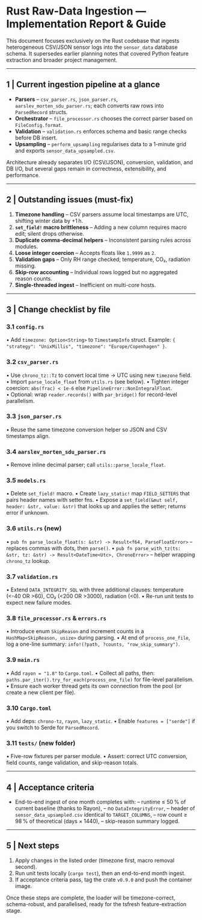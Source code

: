 # Rust Raw-Data Ingestion — Implementation Report & Guide

This document focuses exclusively on the Rust codebase that ingests heterogeneous CSV/JSON sensor logs into the `sensor_data` database schema.  It supersedes earlier planning notes that covered Python feature extraction and broader project management.

---

## 1 | Current ingestion pipeline at a glance

* **Parsers** – `csv_parser.rs`, `json_parser.rs`, `aarslev_morten_sdu_parser.rs`; each converts raw rows into `ParsedRecord` structs.
* **Orchestrator** – `file_processor.rs` chooses the correct parser based on `FileConfig.format`.
* **Validation** – `validation.rs` enforces schema and basic range checks before DB insert.
* **Upsampling** – `perform_upsampling` regularises data to a 1-minute grid and exports `sensor_data_upsampled.csv`.

Architecture already separates I/O (CSV/JSON), conversion, validation, and DB I/O, but several gaps remain in correctness, extensibility, and performance.

---

## 2 | Outstanding issues (must-fix)

1. **Timezone handling** – CSV parsers assume local timestamps are UTC, shifting winter data by +1 h.
2. **`set_field!` macro brittleness** – Adding a new column requires macro edit; silent drops otherwise.
3. **Duplicate comma-decimal helpers** – Inconsistent parsing rules across modules.
4. **Loose integer coercion** – Accepts floats like `1.9999` as `2`.
5. **Validation gaps** – Only RH range checked; temperature, CO₂, radiation missing.
6. **Skip-row accounting** – Individual rows logged but no aggregated reason counts.
7. **Single-threaded ingest** – Inefficient on multi-core hosts.

---

## 3 | Change checklist by file

### 3.1 `config.rs`

• Add `timezone: Option<String>` to `TimestampInfo` struct.  Example: `{ "strategy": "UnixMillis", "timezone": "Europe/Copenhagen" }`.

### 3.2 `csv_parser.rs`

• Use `chrono_tz::Tz` to convert local time → UTC using new `timezone` field.
• Import `parse_locale_float` from `utils.rs` (see below).
• Tighten integer coercion: `abs(frac) < 1e-6` else `PipelineError::NonIntegralFloat`.
• Optional: wrap `reader.records()` with `par_bridge()` for record-level parallelism.

### 3.3 `json_parser.rs`

• Reuse the same timezone conversion helper so JSON and CSV timestamps align.

### 3.4 `aarslev_morten_sdu_parser.rs`

• Remove inline decimal parser; call `utils::parse_locale_float`.

### 3.5 `models.rs`

• Delete `set_field!` macro.
• Create `lazy_static!` map `FIELD_SETTERS` that pairs header names with setter fns.
• Expose a `set_field(&mut self, header: &str, value: &str)` that looks up and applies the setter; returns error if unknown.

### 3.6 `utils.rs` (new)

• `pub fn parse_locale_float(s: &str) -> Result<f64, ParseFloatError>` – replaces commas with dots, then `parse()`.
• `pub fn parse_with_tz(ts: &str, tz: &str) -> Result<DateTime<Utc>, ChronoError>` – helper wrapping `chrono_tz` lookup.

### 3.7 `validation.rs`

• Extend `DATA_INTEGRITY_SQL` with three additional clauses: temperature (<-40 OR >60), CO₂ (<200 OR >3000), radiation (<0).
• Re-run unit tests to expect new failure modes.

### 3.8 `file_processor.rs` & `errors.rs`

• Introduce enum `SkipReason` and increment counts in a `HashMap<SkipReason, usize>` during parsing.
• At end of `process_one_file`, log a one-line summary: `info!(?path, ?counts, "row_skip_summary")`.

### 3.9 `main.rs`

• Add `rayon = "1.8"` to `Cargo.toml`.
• Collect all paths, then: `paths.par_iter().try_for_each(process_one_file)` for file-level parallelism.
• Ensure each worker thread gets its own connection from the pool (or create a new client per file).

### 3.10 `Cargo.toml`

• Add deps: `chrono-tz`, `rayon`, `lazy_static`.
• Enable `features = ["serde"]` if you switch to Serde for `ParsedRecord`.

### 3.11 `tests/` (new folder)

• Five-row fixtures per parser module.
• Assert: correct UTC conversion, field counts, range validation, and skip-reason totals.

---

## 4 | Acceptance criteria

* End-to-end ingest of one month completes with:
  – runtime ≤ 50 % of current baseline (thanks to Rayon),
  – no `DataIntegrityError`,
  – header of `sensor_data_upsampled.csv` identical to `TARGET_COLUMNS`,
  – row count ≥ 98 % of theoretical (days × 1440),
  – skip-reason summary logged.

---

## 5 | Next steps

1. Apply changes in the listed order (timezone first, macro removal second).
2. Run unit tests locally (`cargo test`), then an end-to-end month ingest.
3. If acceptance criteria pass, tag the crate `v0.9.0` and push the container image.

Once these steps are complete, the loader will be timezone-correct, schema-robust, and parallelised, ready for the tsfresh feature-extraction stage.
